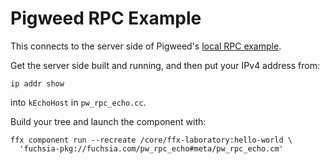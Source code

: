 # Pigweed RPC Example

This connects to the server side of Pigweed's [local RPC example](https://pigweed.dev/pw_hdlc/rpc_example/#local-rpc-example-project).

Get the server side built and running, and then put your IPv4 address from:
```
ip addr show
```
into `kEchoHost` in `pw_rpc_echo.cc`.

Build your tree and launch the component with:
```
ffx component run --recreate /core/ffx-laboratory:hello-world \
  'fuchsia-pkg://fuchsia.com/pw_rpc_echo#meta/pw_rpc_echo.cm'
```
